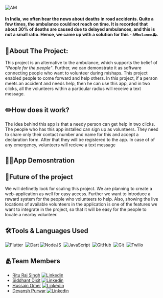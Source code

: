 ![AM](https://user-images.githubusercontent.com/86000208/188281599-554e70ff-e8db-41e5-8b0d-fc579570be8d.png)

#### In India, we often hear the news about deaths in road accidents. Quite a few times, the ambulance could not reach on time. It is recorded that about 30% of deaths are caused due to delayed ambulances, and this is not a small ratio. Hence, we came up with a solution for this - `AMbulance🚑`.

## 🏥About The Project:
 This project is an alternative to the ambulance, which supports the belief of *"People for the people"*. Further, we can demonstrate it as software connecting people who want to volunteer during mishaps. This project enabled people to come forward and help others. In this project, if a person meets an accident and needs help, then he can use this app, and in two clicks, all the volunteers within a particular radius will receive a text message. 


## ✏️How does it work?
The idea behind this app is that a needy person can get help in two clicks. The people who has this app installed can sign up as volunteers. They need to share only their contact number and name for this and accept a declaration form. After that they will be registered to the app. 
In case of of any emergency, volunteers will recieve a text message 



## 🧑‍🔬App Demosntration




## 🔭Future of the project
We will definetly look for scaling this project. We are planning to create a web-application as well for easy access. Further we want to introduce a reward system for the people who volunteers to help.
Also, showing the live locations of available volunteers in the application is one of the features we want to integrate in the project, so that it will be easy for the people to locate a nearby volunteer. 


## 🛠️Tools & Languages Used
![Flutter](https://img.shields.io/badge/Flutter-%2302569B.svg?style=for-the-badge&logo=Flutter&logoColor=white)&nbsp;
![Dart](https://img.shields.io/badge/dart-%230175C2.svg?style=for-the-badge&logo=dart&logoColor=white)
![NodeJS](https://img.shields.io/badge/node.js-6DA55F?style=for-the-badge&logo=node.js&logoColor=white)&nbsp;
![JavaScript](https://img.shields.io/badge/javascript-%23323330.svg?style=for-the-badge&logo=javascript&logoColor=%23F7DF1E)&nbsp;
![GitHub](https://img.shields.io/badge/github-%23121011.svg?style=for-the-badge&logo=github&logoColor=white)&nbsp;
![Git](https://img.shields.io/badge/git-%23F05033.svg?style=for-the-badge&logo=git&logoColor=white)&nbsp;
![Twilio](https://img.shields.io/badge/Twilio-F22F46?style=for-the-badge&logo=Twilio&logoColor=white)&nbsp;




## 🫂Team Members
- [Ritu Raj Singh](https://github.com/rrsingh11) [![Linkedin](https://i.stack.imgur.com/gVE0j.png)](https://www.linkedin.com/in/ritu-raj-singh/)
- [Siddhant Dixit](https://github.com/siddhantdixit) [![Linkedin](https://i.stack.imgur.com/gVE0j.png)](https://www.linkedin.com/in/ritu-raj-singh/)
- [Hussain Omer](https://github.com/hussaino03) [![Linkedin](https://i.stack.imgur.com/gVE0j.png)](https://www.linkedin.com/in/)
- [Devansh Purwar](https://github.com/devansh-purwar) [![Linkedin](https://i.stack.imgur.com/gVE0j.png)](https://www.linkedin.com/in/)
